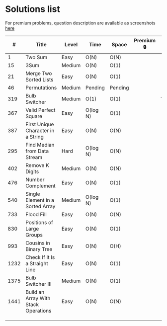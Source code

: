 # Solutions list

For premium problems, question description are available as screenshots [here](./premium-questions)

| # | Title | Level | Time | Space | Premium 🔒 | Note |
|---|---|---|---|---|---|---|
| 1 | Two Sum | Easy | O(N) | O(N) | | |
| 15 | 3Sum | Medium | O(N) | O(1) | | |
| 21 | Merge Two Sorted Lists | Easy | O(N) | O(1) | | |
| 46 | Permutations | Medium | Pending | Pending | | |
| 319 | Bulb Switcher | Medium | O(1) | O(1) | | Tricky |
| 367 | Valid Perfect Square | Easy | O(log N) | O(1) | | |
| 387 | First Unique Character in a String | Easy | O(N) | O(N) | | |
| 295 | Find Median from Data Stream | Hard | O(log N) | O(N) | | |
| 402 | Remove K Digits | Medium | O(N) | O(N) | | |
| 476 | Number Complement | Easy | O(N) | O(1) | | |
| 540 | Single Element in a Sorted Array | Medium | O(log N) | O(1) | | |
| 733 | Flood Fill | Easy | O(N) | O(N) | | |
| 830 | Positions of Large Groups | Easy | O(N) | O(1) | | |
| 993 | Cousins in Binary Tree | Easy | O(N) | O(H) | | |
| 1232 | Check If It Is a Straight Line | Easy | O(N) | O(1) | | |
| 1375 | Bulb Switcher III | Medium | O(N) | O(1) | | |
| 1441 | Build an Array With Stack Operations | Easy | O(N) | O(N) | | |
| | | | | | | |
| | | | | | | |
| | | | | | | |
